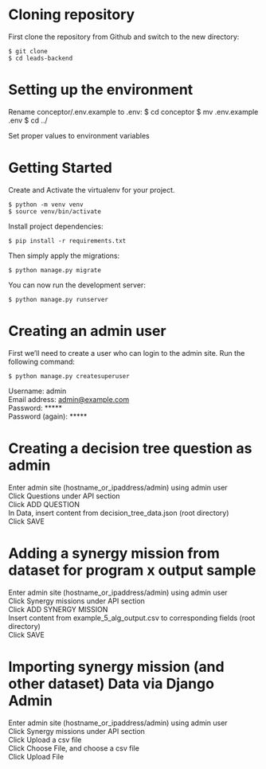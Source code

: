 # Cloning repository

First clone the repository from Github and switch to the new directory:

    $ git clone
    $ cd leads-backend


# Setting up the environment

Rename conceptor/.env.example to .env:
    $ cd conceptor
    $ mv .env.example .env
    $ cd ../

Set proper values to environment variables


# Getting Started

Create and Activate the virtualenv for your project.

    $ python -m venv venv
    $ source venv/bin/activate

Install project dependencies:

    $ pip install -r requirements.txt

Then simply apply the migrations:

    $ python manage.py migrate
    

You can now run the development server:

    $ python manage.py runserver


# Creating an admin user

First we’ll need to create a user who can login to the admin site. Run the following command:

    $ python manage.py createsuperuser

Username: admin<br/>
Email address: admin@example.com<br/>
Password: *****<br/>
Password (again): *****<br/>


# Creating a decision tree question as admin

Enter admin site (hostname_or_ipaddress/admin) using admin user<br/>
Click Questions under API section<br/>
Click ADD QUESTION<br/>
In Data, insert content from decision_tree_data.json (root directory)<br/>
Click SAVE<br/>


# Adding a synergy mission from dataset for program x output sample

Enter admin site (hostname_or_ipaddress/admin) using admin user<br/>
Click Synergy missions under API section<br/>
Click ADD SYNERGY MISSION<br/>
Insert content from example_5_alg_output.csv to corresponding fields (root directory)<br/>
Click SAVE<br/>


# Importing synergy mission (and other dataset) Data via Django Admin

Enter admin site (hostname_or_ipaddress/admin) using admin user<br/>
Click Synergy missions under API section<br/>
Click Upload a csv file<br/>
Click Choose File, and choose a csv file<br/>
Click Upload File<br/>
